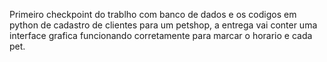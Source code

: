 Primeiro checkpoint do trablho com banco de dados e os codigos em python de cadastro de clientes para um petshop, a entrega vai conter uma interface grafica funcionando corretamente para marcar o horario e cada pet.
